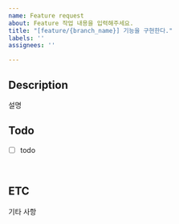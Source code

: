 ```yaml
---
name: Feature request
about: Feature 작업 내용을 입력해주세요.
title: "[feature/{branch_name}] 기능을 구현한다."
labels: ''
assignees: ''

---
```


## Description
설명
<br/>

## Todo
- [ ] todo
<br/>

## ETC
기타 사항
